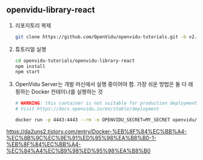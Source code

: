 ## openvidu-library-react

1. 리포지토리 복제

   ```bash
   git clone https://github.com/OpenVidu/openvidu-tutorials.git -b v2.22.0
   ```

2. 튜토리얼 실행

   ```bash
   cd openvidu-tutorials/openvidu-library-react
   npm install
   npm start
   ```

3. OpenVidu Server는 개발 머신에서 실행 중이어야 함. 가장 쉬운 방법은 둘 다 래핑하는 Docker 컨테이너를 실행하는 것

   ```bash
   # WARNING: this container is not suitable for production deployments of OpenVidu Platform
   # Visit https://docs.openvidu.io/en/stable/deployment
   
   docker run -p 4443:4443 --rm -e OPENVIDU_SECRET=MY_SECRET openvidu/openvidu-server-kms:2.22.0
   ```

   



https://da2uns2.tistory.com/entry/Docker-%EB%8F%84%EC%BB%A4-%EC%8B%9C%EC%9E%91%ED%95%98%EA%B8%B0-1-%EB%8F%84%EC%BB%A4-%EC%84%A4%EC%B9%98%ED%95%98%EA%B8%B0